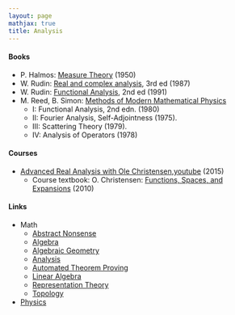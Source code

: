 ```yaml
---
layout: page
mathjax: true
title: Analysis
---
```


#### Books
* P. Halmos: [Measure Theory](https://www.amazon.com/Measure-Theory-Graduate-Texts-Mathematics/dp/0387900888) (1950)
* W. Rudin: [Real and complex analysis](https://www.amazon.com/Real-Complex-Analysis-Higher-Mathematics/dp/0070542341/), 3rd ed (1987)
* W. Rudin: [Functional Analysis](https://www.amazon.com/gp/product/0070619883), 2nd ed (1991)
* M. Reed, B. Simon: [Methods of Modern Mathematical Physics](https://www.amazon.com/gp/product/B00BCRMN4G)
  * I: Functional Analysis, 2nd edn. (1980)
  * II: Fourier Analysis, Self-Adjointness (1975).
  * III: Scattering Theory (1979).
  * IV: Analysis of Operators (1978)

#### Courses
* [Advanced Real Analysis with Ole Christensen](https://cosmolearning.org/courses/advanced-real-analysis-with-ole-christensen/),[youtube](https://www.youtube.com/playlist?list=PLaLOVNqqD-2FgXrlAPLv-iJRH-SriVqoq) (2015)
  * Course textbook: O. Christensen: [Functions, Spaces, and Expansions](https://www.amazon.com/Functions-Spaces-Expansions-Mathematical-Engineering/dp/0817649794) (2010)


#### Links
* Math
  * [Abstract Nonsense](math/abstract_nonsense.md)
  * [Algebra](math/algebra.md)
  * [Algebraic Geometry](math/algebraic_geometry.md)
  * [Analysis](math/analysis.md)
  * [Automated Theorem Proving](math/automated_theorem_proving.md)
  * [Linear Algebra](math/linear_algebra.md)
  * [Representation Theory](math/representation_theory.md)
  * [Topology](math/topology.md)
* [Physics](physics.md)


